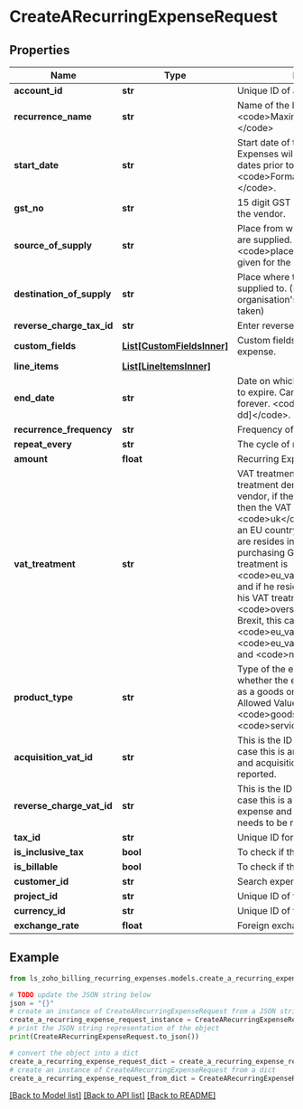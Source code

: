 # CreateARecurringExpenseRequest


## Properties

Name | Type | Description | Notes
------------ | ------------- | ------------- | -------------
**account_id** | **str** | Unique ID of an account | 
**recurrence_name** | **str** | Name of the Recurring Expense. &lt;code&gt;Maximum length [100]&lt;/code&gt; | 
**start_date** | **str** | Start date of the recurring expense. Expenses will not be generated for dates prior to the current date. &lt;code&gt;Format [yyyy-mm-dd]&lt;/code&gt;. | 
**gst_no** | **str** | 15 digit GST identification number of the vendor. | [optional] 
**source_of_supply** | **str** | Place from where the goods/services are supplied. (If not given, &lt;code&gt;place of contact&lt;/code&gt; given for the contact will be taken) | [optional] 
**destination_of_supply** | **str** | Place where the goods/services are supplied to. (If not given, organisation&#39;s home state will be taken) | [optional] 
**reverse_charge_tax_id** | **str** | Enter reverse charge tax ID | [optional] 
**custom_fields** | [**List[CustomFieldsInner]**](CustomFieldsInner.md) | Custom fields for a recurring-expense. | [optional] 
**line_items** | [**List[LineItemsInner]**](LineItemsInner.md) |  | [optional] 
**end_date** | **str** | Date on which recurring expense has to expire. Can be left as empty to run forever. &lt;code&gt;Format [yyyy-mm-dd]&lt;/code&gt;. | [optional] 
**recurrence_frequency** | **str** | Frequency of the recurrance | 
**repeat_every** | **str** | The cycle of recurrance | 
**amount** | **float** | Recurring Expense amount. | 
**vat_treatment** | **str** | VAT treatment for the expense. VAT treatment denotes the location of the vendor, if the vendor resides in UK then the VAT treatment is &lt;code&gt;uk&lt;/code&gt;.If the vendor is in an EU country &amp; VAT registered, you are resides in Northen Ireland and purchasing Goods then his VAT treatment is &lt;code&gt;eu_vat_registered&lt;/code&gt; and if he resides outside the EU then his VAT treatment is &lt;code&gt;overseas&lt;/code&gt;(For Pre Brexit, this can be split as &lt;code&gt;eu_vat_registered&lt;/code&gt;, &lt;code&gt;eu_vat_not_registered&lt;/code&gt; and &lt;code&gt;non_eu&lt;/code&gt;). | [optional] 
**product_type** | **str** | Type of the expense. This denotes whether the expense is to be treated as a goods or service purchase. Allowed Values: &lt;code&gt;goods&lt;/code&gt; and &lt;code&gt;service&lt;/code&gt;. | [optional] 
**acquisition_vat_id** | **str** | This is the ID of the tax applied in case this is an EU - goods expense and acquisition VAT needs to be reported. | [optional] 
**reverse_charge_vat_id** | **str** | This is the ID of the tax applied in case this is a non UK - service expense and reverse charge VAT needs to be reported. | [optional] 
**tax_id** | **str** | Unique ID for the tax | [optional] 
**is_inclusive_tax** | **bool** | To check if the total is inclusive of tax | [optional] 
**is_billable** | **bool** | To check if the expense is billable | [optional] 
**customer_id** | **str** | Search expenses by customer id. | [optional] 
**project_id** | **str** | Unique ID of the tax applied | [optional] 
**currency_id** | **str** | Unique ID of the currency used | [optional] 
**exchange_rate** | **float** | Foreign exchange rate | [optional] 

## Example

```python
from ls_zoho_billing_recurring_expenses.models.create_a_recurring_expense_request import CreateARecurringExpenseRequest

# TODO update the JSON string below
json = "{}"
# create an instance of CreateARecurringExpenseRequest from a JSON string
create_a_recurring_expense_request_instance = CreateARecurringExpenseRequest.from_json(json)
# print the JSON string representation of the object
print(CreateARecurringExpenseRequest.to_json())

# convert the object into a dict
create_a_recurring_expense_request_dict = create_a_recurring_expense_request_instance.to_dict()
# create an instance of CreateARecurringExpenseRequest from a dict
create_a_recurring_expense_request_from_dict = CreateARecurringExpenseRequest.from_dict(create_a_recurring_expense_request_dict)
```
[[Back to Model list]](../README.md#documentation-for-models) [[Back to API list]](../README.md#documentation-for-api-endpoints) [[Back to README]](../README.md)


